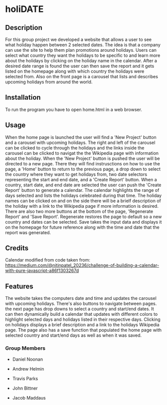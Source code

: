 # holiDATE

## Description

For this group project we developed a website that allows a user to see what holiday happen between 2 selected dates.  The idea is that a company can use the site to help them plan promotions around holidays.  Users can select what country they want the holidays to be specific to and learn more about the holidays by clicking on the holiday name in the calendar.  After a desired date range is found the user can then save the report and it gets listed on the homepage along with which country the holidays were selected from.  Also on the front page is a carousel that lists and describes upcoming holidays from around the world.


## Installation

To run the program you have to open home.html in a web browser.

## Usage

When the home page is launched the user will find a 'New Project' button and a carousel with upcoming holidays.  The right and left of the carousel can be clicked to cycle through the holidays and the links inside the carousel can be clicked to navigat the the Wikipedia page with information about the holiday.  When the 'New Project' button is pushed the user will be directed to a new page.  There they will find instrusctions on how to use the page, a 'Home' button to return to the previous page, a drop down to select the country where they want to get holidays from, two date selectors representing the start and end date, and a 'Create Report' button.  When a country, start date, and end date are selected the user can push the 'Create Report' button to generate a calendar.  The calendar highlights the range of days selected and lists the holidays celebrated during that time.  The holiday names can be clicked on and on the side there will be a brielf description of the holiday with a link to the Wikipedia page if more information is desired.  There are also two more buttons at the bottom of the page, 'Regenerate Report' and 'Save Report'.  Regenerate restores the page to default so a new country and dates can be selected.  Save takes the input data and displays it on the homepage for future reference along with the time and date that the report was generated.

## Credits

Calendar modified from code taken from: https://medium.com/@nitinpatel_20236/challenge-of-building-a-calendar-with-pure-javascript-a86f1303267d

## Features

The website takes the computers date and time and updates the carousel with upcoming holidays.  There's also buttons to navigate between pages.  the next page has drop downs to select a country and start/end dates.  It can then dynamically build a calendar that updates with different colors to highlight selected days and holidays listed in their respective days.  Clicking on holidays displays a brief description and a link to the holidays Wikipedia page.  The page also has a save function that populated the home page with selected country and start/end days as well as when it was saved.

### Group Members

* Daniel Noonan

* Andrew Helmin

* Travis Parks

* John Bittner

* Jacob Maddaus
